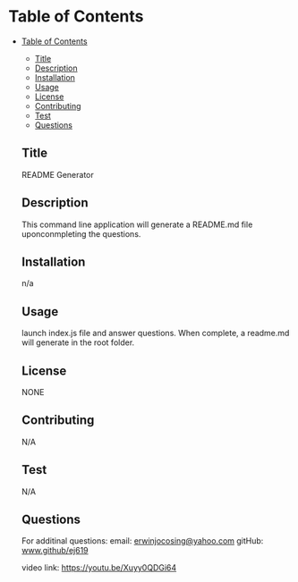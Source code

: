 
  # Table of Contents
  
- [Table of Contents](#table-of-contents)
  - [Title ](#title-)
  - [Description ](#description-)
  - [Installation ](#installation-)
  - [Usage ](#usage-)
  - [License ](#license-)
  - [Contributing ](#contributing-)
  - [Test ](#test-)
  - [Questions ](#questions-)

  ## Title <a name="title"></a>

  README Generator

  ## Description <a name="description"></a>

  This command line application will generate a README.md file uponconmpleting the questions.

  ## Installation <a name="installation"></a>

  n/a

  ## Usage <a name="usage"></a>

  launch index.js file and answer questions. When complete, a readme.md will generate in the root folder.

  ## License <a name="license"></a>

  NONE

  ## Contributing <a name="contributing"></a>

  N/A

  ## Test <a name="test"></a>
  
  N/A

  ## Questions <a name="questions"></a>

  For additinal questions:
  email: erwinjocosing@yahoo.com
  gitHub: www.github/ej619

  video link: https://youtu.be/Xuyy0QDGi64

